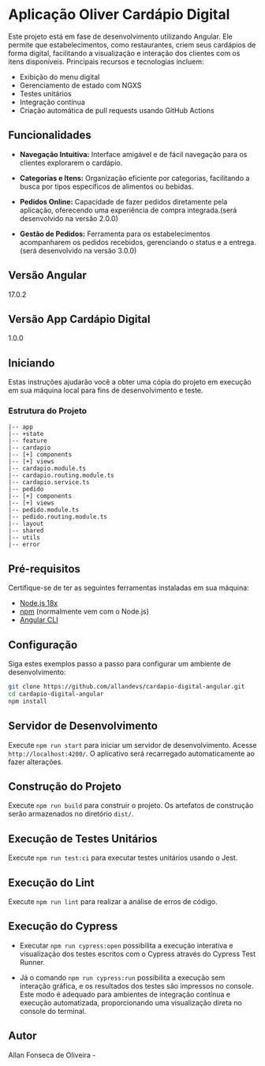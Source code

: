 # Aplicação Oliver Cardápio Digital

Este projeto está em fase de desenvolvimento utilizando Angular. Ele permite que estabelecimentos, como restaurantes, criem seus cardápios de forma digital, facilitando a visualização e interação dos clientes com os itens disponíveis. Principais recursos e tecnologias incluem:

- Exibição do menu digital
- Gerenciamento de estado com NGXS
- Testes unitários
- Integração contínua
- Criação automática de pull requests usando GitHub Actions

## Funcionalidades

- **Navegação Intuitiva:** Interface amigável e de fácil navegação para os clientes explorarem o cardápio.

- **Categorias e Itens:** Organização eficiente por categorias, facilitando a busca por tipos específicos de alimentos ou bebidas.

- **Pedidos Online:** Capacidade de fazer pedidos diretamente pela aplicação, oferecendo uma experiência de compra integrada.(será desenvolvido na versão 2.0.0)

- **Gestão de Pedidos:** Ferramenta para os estabelecimentos acompanharem os pedidos recebidos, gerenciando o status e a entrega. (será desenvolvido na versão 3.0.0)

## Versão Angular

17.0.2

## Versão App Cardápio Digital

1.0.0

## Iniciando

Estas instruções ajudarão você a obter uma cópia do projeto em execução em sua máquina local para fins de desenvolvimento e teste.

### Estrutura do Projeto

```
|-- app
|-- +state
|-- feature
|-- cardapio
|-- [+] components
|-- [+] views
|-- cardapio.module.ts
|-- cardapio.routing.module.ts
|-- cardapio.service.ts
|-- pedido
|-- [+] components
|-- [+] views
|-- pedido.module.ts
|-- pedido.routing.module.ts
|-- layout
|-- shared
|-- utils
|-- error
```

## Pré-requisitos

Certifique-se de ter as seguintes ferramentas instaladas em sua máquina:

- [Node.js 18x](https://nodejs.org/)
- [npm](https://www.npmjs.com/) (normalmente vem com o Node.js)
- [Angular CLI](https://angular.io/cli)

## Configuração

Siga estes exemplos passo a passo para configurar um ambiente de desenvolvimento:

```bash
git clone https://github.com/allandevs/cardapio-digital-angular.git
cd cardapio-digital-angular
npm install
```

## Servidor de Desenvolvimento

Execute `npm run start` para iniciar um servidor de desenvolvimento. Acesse `http://localhost:4200/`. O aplicativo será recarregado automaticamente ao fazer alterações.

## Construção do Projeto

Execute `npm run build` para construir o projeto. Os artefatos de construção serão armazenados no diretório `dist/`.

## Execução de Testes Unitários

Execute `npm run test:ci` para executar testes unitários usando o Jest.

## Execução do Lint

Execute `npm run lint` para realizar a análise de erros de código.

## Execução do Cypress

- Executar `npm run cypress:open` possibilita a execução interativa e visualização dos testes escritos com o Cypress através do Cypress Test Runner.

- Já o comando `npm run cypress:run` possibilita a execução sem interação gráfica, e os resultados dos testes são impressos no console. Este modo é adequado para ambientes de integração contínua e execução automatizada, proporcionando uma visualização direta no console do terminal.

## Autor

Allan Fonseca de Oliveira -
